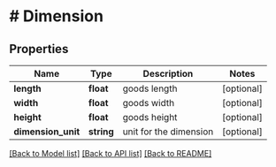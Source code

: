 # # Dimension

## Properties

Name | Type | Description | Notes
------------ | ------------- | ------------- | -------------
**length** | **float** | goods length | [optional]
**width** | **float** | goods width | [optional]
**height** | **float** | goods height | [optional]
**dimension_unit** | **string** | unit for the dimension | [optional]

[[Back to Model list]](../../README.md#models) [[Back to API list]](../../README.md#endpoints) [[Back to README]](../../README.md)
